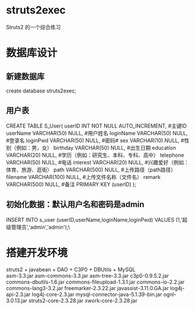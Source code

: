 # struts2exec
Struts2 的一个综合练习

# 数据库设计

## 新建数据库
create database struts2exec;

## 用户表
CREATE TABLE S_User(
	userID INT  NOT NULL AUTO_INCREMENT, #主键ID
	userName VARCHAR(50)   NULL,  #用户姓名
	loginName VARCHAR(50)   NULL, #登录名
	loginPwd VARCHAR(50)  NULL,   #密码#
	sex VARCHAR(10)  NULL,        #性别（例如：男，女）
	birthday VARCHAR(50) NULL,    #出生日期
	education VARCHAR(20)  NULL,  #学历（例如：研究生、本科、专科、高中）
	telephone VARCHAR(50)  NULL,  #电话 
	interest VARCHAR(20)  NULL,   #兴趣爱好（例如：体育、旅游、逛街）
	path VARCHAR(500)  NULL,      #上传路径（path路径）
	filename VARCHAR(100)  NULL,  #上传文件名称（文件名）
	remark VARCHAR(500)  NULL,    #备注
	PRIMARY KEY (userID)
);

## 初始化数据：默认用户名和密码是admin
INSERT INTO s_user (userID,userName,loginName,loginPwd) VALUES (1,'超级管理员','admin','admin');\

# 搭建开发环境
struts2 + javabean + DAO + C3P0 + DBUtils + MySQL<br/>
	asm-3.3.jar
	asm-commons-3.3.jar
	asm-tree-3.3.jar
	c3p0-0.9.5.2.jar
	commons-dbutils-1.6.jar
	commons-fileupload-1.3.1.jar
	commons-io-2.2.jar
	commons-lang3-3.2.jar
	freemarker-2.3.22.jar
	javassist-3.11.0.GA.jar
	log4j-api-2.3.jar
	log4j-core-2.3.jar
	mysql-connector-java-5.1.39-bin.jar
	ognl-3.0.13.jar
	struts2-core-2.3.28.jar
	xwork-core-2.3.28.jar
